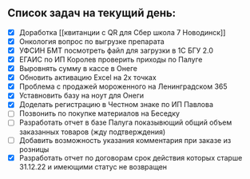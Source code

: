 ## Список задач на текущий день:
- [x] Доработка [[квитанции с QR для Сбер школа 7 Новодинск]]
- [x] Онкология вопрос по выгрузке препарата
- [x] УФСИН БМТ посмотреть файл для загрузки в 1С БГУ 2.0
- [x] ЕГАИС по ИП Королев проверить приходы по Палуге
- [x] Выровнять сумму в кассе в Онеге
- [x] Обновить активацию Excel на 2х точках
- [x] Проблема с продажей мороженного на Ленинградском 365
- [x] Уставновить базу на ноут для Онеги
- [x] Доделать регистрацию в Честном знаке по ИП Павлова
- [ ] Позвонить по покупке материалов на Беседку
- [ ] Разработать отчет в базе Палуга показывющий общий объем заказанных товаров (жду подтверждения)
- [ ] Добавить возможность указания комментария при заказе из розницы
- [x] Разработать отчет по договорам срок действия которых старше 31.12.22 и имеющими статус не возвращен